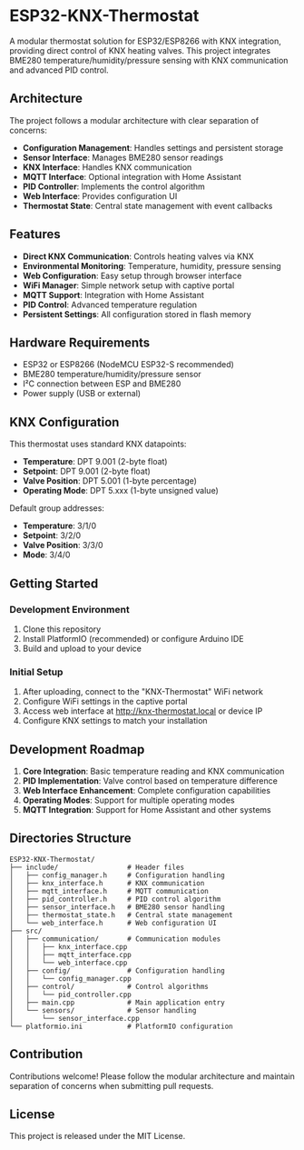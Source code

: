 # ESP32-KNX-Thermostat

A modular thermostat solution for ESP32/ESP8266 with KNX integration, providing direct control of KNX heating valves. This project integrates BME280 temperature/humidity/pressure sensing with KNX communication and advanced PID control.

## Architecture

The project follows a modular architecture with clear separation of concerns:

- **Configuration Management**: Handles settings and persistent storage
- **Sensor Interface**: Manages BME280 sensor readings
- **KNX Interface**: Handles KNX communication
- **MQTT Interface**: Optional integration with Home Assistant
- **PID Controller**: Implements the control algorithm
- **Web Interface**: Provides configuration UI
- **Thermostat State**: Central state management with event callbacks

## Features

- **Direct KNX Communication**: Controls heating valves via KNX
- **Environmental Monitoring**: Temperature, humidity, pressure sensing
- **Web Configuration**: Easy setup through browser interface
- **WiFi Manager**: Simple network setup with captive portal
- **MQTT Support**: Integration with Home Assistant
- **PID Control**: Advanced temperature regulation
- **Persistent Settings**: All configuration stored in flash memory

## Hardware Requirements

- ESP32 or ESP8266 (NodeMCU ESP32-S recommended)
- BME280 temperature/humidity/pressure sensor
- I²C connection between ESP and BME280
- Power supply (USB or external)

## KNX Configuration

This thermostat uses standard KNX datapoints:
- **Temperature**: DPT 9.001 (2-byte float)
- **Setpoint**: DPT 9.001 (2-byte float)
- **Valve Position**: DPT 5.001 (1-byte percentage)
- **Operating Mode**: DPT 5.xxx (1-byte unsigned value)

Default group addresses:
- **Temperature**: 3/1/0
- **Setpoint**: 3/2/0
- **Valve Position**: 3/3/0
- **Mode**: 3/4/0

## Getting Started

### Development Environment

1. Clone this repository
2. Install PlatformIO (recommended) or configure Arduino IDE
3. Build and upload to your device

### Initial Setup

1. After uploading, connect to the "KNX-Thermostat" WiFi network
2. Configure WiFi settings in the captive portal
3. Access web interface at http://knx-thermostat.local or device IP
4. Configure KNX settings to match your installation

## Development Roadmap

1. **Core Integration**: Basic temperature reading and KNX communication
2. **PID Implementation**: Valve control based on temperature difference
3. **Web Interface Enhancement**: Complete configuration capabilities
4. **Operating Modes**: Support for multiple operating modes
5. **MQTT Integration**: Support for Home Assistant and other systems

## Directories Structure

```
ESP32-KNX-Thermostat/
├── include/                 # Header files
│   ├── config_manager.h     # Configuration handling
│   ├── knx_interface.h      # KNX communication
│   ├── mqtt_interface.h     # MQTT communication
│   ├── pid_controller.h     # PID control algorithm
│   ├── sensor_interface.h   # BME280 sensor handling
│   ├── thermostat_state.h   # Central state management
│   └── web_interface.h      # Web configuration UI
├── src/
│   ├── communication/       # Communication modules
│   │   ├── knx_interface.cpp
│   │   ├── mqtt_interface.cpp
│   │   └── web_interface.cpp
│   ├── config/              # Configuration handling
│   │   └── config_manager.cpp
│   ├── control/             # Control algorithms
│   │   └── pid_controller.cpp
│   ├── main.cpp             # Main application entry
│   └── sensors/             # Sensor handling
│       └── sensor_interface.cpp
└── platformio.ini           # PlatformIO configuration
```

## Contribution

Contributions welcome! Please follow the modular architecture and maintain separation of concerns when submitting pull requests.

## License

This project is released under the MIT License.